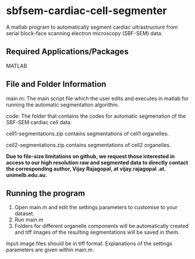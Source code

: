 sbfsem-cardiac-cell-segmenter
=============================
A matlab program to automatically segment cardiac ultrastructure from serial block-face scanning electron microscopy (SBF-SEM) data.

**Required Applications/Packages**
----------------------------------
MATLAB

**File and Folder Information**
-------------------------------
main.m: The main script file which the user edits and executes in matlab for running the automatic segmentation algorithm. 

code: The folder that contains the codes for automatic segmenation of the SBF-SEM cardiac cell data.


cell1-segmentations.zip contains segmentations of cell1 organelles.

cell2-segmentations.zip contains segmentations of cell2 organelles. 

**Due to file-size limitations on github, we request those interested in access to our high resolution raw and segmented data to directly contact the corresponding author, Vijay Rajagopal, at vijay.rajagopal .at. unimelb.edu.au.**

**Running the program**
-----------------------
1. Open main.m and edit the settings parameters to customise to your dataset. 
2. Run main.m
3. Folders for different organelle components will be automatically created and tiff images of the resulting segmentations will be saved in them. 

Input image files should be in tiff format. Explanations of the settings parameters are given within main.m.


